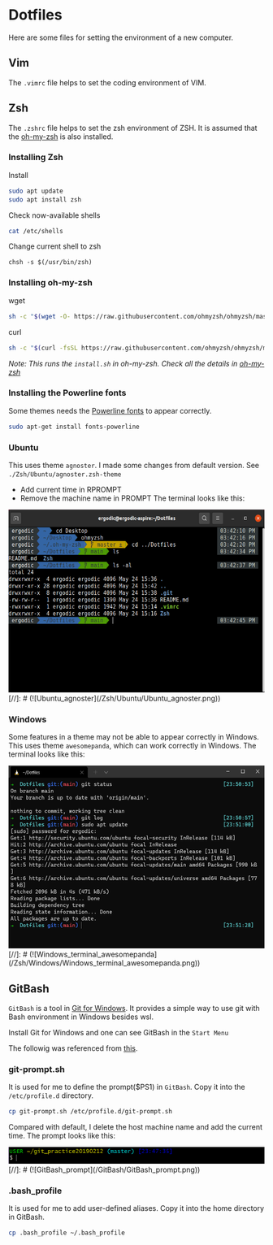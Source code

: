 # Dotfiles

Here are some files for setting the environment of a new computer.

## Vim
The `.vimrc` file helps to set the coding environment of VIM.

## Zsh
The `.zshrc` file helps to set the zsh environment of ZSH.
It is assumed that the [oh-my-zsh](https://github.com/ohmyzsh/ohmyzsh) is also installed.
### Installing Zsh
Install
```bash
sudo apt update
sudo apt install zsh
```
Check now-available shells
```bash
cat /etc/shells
```
Change current shell to zsh
```
chsh -s $(/usr/bin/zsh)
```
### Installing oh-my-zsh
wget
```bash
sh -c "$(wget -O- https://raw.githubusercontent.com/ohmyzsh/ohmyzsh/master/tools/install.sh)"
```
curl
```bash
sh -c "$(curl -fsSL https://raw.githubusercontent.com/ohmyzsh/ohmyzsh/master/tools/install.sh)"
```
*Note: This runs the `install.sh` in oh-my-zsh. Check all the details in [oh-my-zsh](https://github.com/ohmyzsh/ohmyzsh)*

### Installing the Powerline fonts
Some themes needs the [Powerline fonts](https://github.com/powerline/fonts) to appear correctly.
```bash
sudo apt-get install fonts-powerline
```
### Ubuntu
This uses theme `agnoster`. I made some changes from default version. See `./Zsh/Ubuntu/agnoster.zsh-theme`
* Add current time in RPROMPT
* Remove the machine name in PROMPT
The terminal looks like this:
<div align=center>
<img src=/Zsh/Ubuntu/Ubuntu_agnoster.png width=640 height=360 />
</div>
[//]: # (![Ubuntu_agnoster](/Zsh/Ubuntu/Ubuntu_agnoster.png))

### Windows
Some features in a theme may not be able to appear correctly in Windows. This uses theme `awesomepanda`, which can work correctly in Windows.
The terminal looks like this:
<div align=center>
<img src=/Zsh/Windows/Windows_terminal_awesomepanda.png width=640 height=360 />
</div>
[//]: # (![Windows_terminal_awesomepanda](/Zsh/Windows/Windows_terminal_awesomepanda.png))


## GitBash
`GitBash` is a tool in [Git for Windows](https://gitforwindows.org/). It provides a simple way to use git with Bash environment in Windows besides wsl.

Install Git for Windows and one can see GitBash in the `Start Menu`

The followig was referenced from [this](https://juejin.cn/post/6844903700775845895).
### git-prompt.sh
It is used for me to define the prompt($PS1) in `GitBash`. Copy it into the `/etc/profile.d` directory.
```bash
cp git-prompt.sh /etc/profile.d/git-prompt.sh
```
Compared with default, I delete the host machine name and add the current time. The prompt looks like this:
<div align=center>
<img src=/GitBash/GitBash_prompt.png width=640/>
</div>
[//]: # (![GitBash_prompt](/GitBash/GitBash_prompt.png))

### .bash_profile
It is used for me to add user-defined aliases. Copy it into the home directory in GitBash. 
```bash
cp .bash_profile ~/.bash_profile
```

